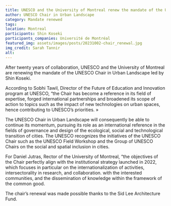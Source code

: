 ```yaml
---
title: UNESCO and the University of Montreal renew the mandate of the UNESCO Chair in Urban Landscape
author: UNESCO Chair in Urban Landscape
category: Mandate renewed
tags: 
location: Montreal
participants: Shin Koseki 
participants_companies: Université de Montréal
featured_img: assets/images/posts/20231002-chair_renewal.jpg
img_credit: Sarah Tannir
alt:
---
```

After twenty years of collaboration, UNESCO and the University of Montreal are renewing the mandate of the UNESCO Chair in Urban Landscape led by Shin Koseki.

According to Sobhi Tawil, Director of the Future of Education and Innovation program at UNESCO, “the Chair has become a reference in its field of expertise, forged international partnerships and broadened its scope of action to topics such as the impact of new technologies on urban spaces, hence contributing to UNESCO’s priorities. »

The UNESCO Chair in Urban Landscape will consequently be able to continue its momentum, pursuing its role as an international reference in the fields of governance and design of the ecological, social and technological transition of cities. The UNESCO recognizes the initiatives of the UNESCO Chair such as the UNESCO Field Workshop and the Group of UNESCO Chairs on the social and spatial inclusion in cities.

For Daniel Jutras, Rector of the University of Montreal, “the objectives of the Chair perfectly align with the institutional strategy launched in 2022, which focuses in particular on the internationalization of activities, intersectorality in research, and collaboration. with the interested communities, and the dissemination of knowledge within the framework of the common good.

The chair’s renewal was made possible thanks to the Sid Lee Architecture Fund.

